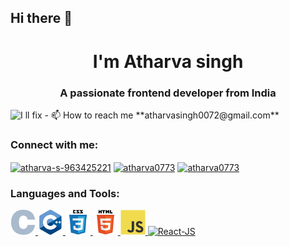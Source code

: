 <h2> Hi there 👋</h2>

<h1 align="center"> I'm Atharva singh</h1>
<h3 align="center">A passionate frontend developer from India</h3>
<img  src="https://tse1.mm.bing.net/th?id=OIP.H8Kupkksq5d677yVw_orGgHaFR&pid=Api&P=0&h=180" class="" alt=" I ll fix ">
- 📫 How to reach me **atharvasingh0072@gmail.com**

<h3 align="left">Connect with me:</h3>
<p align="left">
<a href="https://linkedin.com/in/atharva-s-963425221" target="blank"><img align="center" src="https://raw.githubusercontent.com/rahuldkjain/github-profile-readme-generator/master/src/images/icons/Social/linked-in-alt.svg" alt="atharva-s-963425221" height="30" width="40" /></a>
<a href="https://instagram.com/atharva0773" target="blank"><img align="center" src="https://raw.githubusercontent.com/rahuldkjain/github-profile-readme-generator/master/src/images/icons/Social/instagram.svg" alt="atharva0773" height="30" width="40" /></a>
<a href="https://www.leetcode.com/atharva0773" target="blank"><img align="center" src="https://raw.githubusercontent.com/rahuldkjain/github-profile-readme-generator/master/src/images/icons/Social/leet-code.svg" alt="atharva0773" height="30" width="40" /></a>
</p>

<h3 align="left">Languages and Tools:</h3>
<p align="left"> <a href="https://www.cprogramming.com/" target="_blank" rel="noreferrer"> <img src="https://raw.githubusercontent.com/devicons/devicon/master/icons/c/c-original.svg" alt="c" width="40" height="40"/> </a> <a href="https://www.w3schools.com/cpp/" target="_blank" rel="noreferrer"> <img src="https://raw.githubusercontent.com/devicons/devicon/master/icons/cplusplus/cplusplus-original.svg" alt="cplusplus" width="40" height="40"/> </a> <a href="https://www.w3schools.com/css/" target="_blank" rel="noreferrer"> <img src="https://raw.githubusercontent.com/devicons/devicon/master/icons/css3/css3-original-wordmark.svg" alt="css3" width="40" height="40"/> </a> <a href="https://www.w3.org/html/" target="_blank" rel="noreferrer"> <img src="https://raw.githubusercontent.com/devicons/devicon/master/icons/html5/html5-original-wordmark.svg" alt="html5" width="40" height="40"/> </a> <a href="https://developer.mozilla.org/en-US/docs/Web/JavaScript" target="_blank" rel="noreferrer"> <img src="https://raw.githubusercontent.com/devicons/devicon/master/icons/javascript/javascript-original.svg" alt="javascript" width="40" height="40"/> </a> 
<a href="https://react.dev/learn" target="_blank" rel="noreferrer"><img src ="https://tse1.mm.bing.net/th/id/OIP.JCGGgssMIuUrZFU3I6jv0AHaHC?pid=Api&P=0&h=180" alt="React-JS" width="40" height="40"/></a></p>

